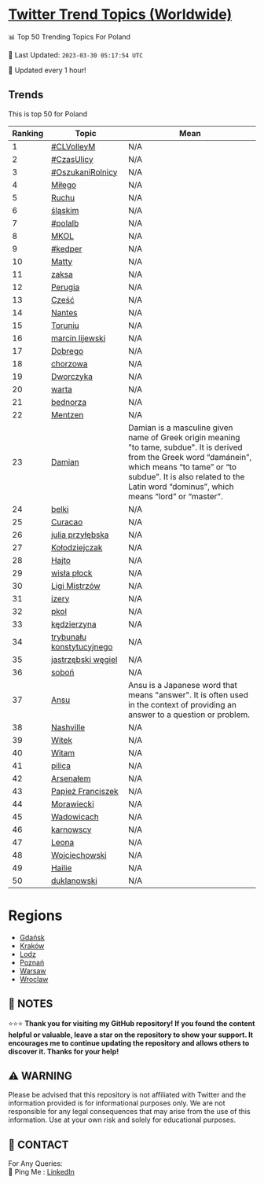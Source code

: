 [Twitter Trend Topics (Worldwide)](https://github.com/ErcinDedeoglu/Twitter-Trend-Topics)
==========


📊 Top 50 Trending Topics For Poland

📆 Last Updated: `2023-03-30 05:17:54 UTC`

🔧 Updated every 1 hour!


## Trends

This is top 50 for Poland

| Ranking | Topic | Mean |
| ------- | ------------ | ------------ |
| 1 | [#CLVolleyM](http://twitter.com/search?q=%23CLVolleyM) | N/A |
| 2 | [#CzasUlicy](http://twitter.com/search?q=%23CzasUlicy) | N/A |
| 3 | [#OszukaniRolnicy](http://twitter.com/search?q=%23OszukaniRolnicy) | N/A |
| 4 | [Miłego](http://twitter.com/search?q=Mi%c5%82ego) | N/A |
| 5 | [Ruchu](http://twitter.com/search?q=Ruchu) | N/A |
| 6 | [śląskim](http://twitter.com/search?q=%c5%9bl%c4%85skim) | N/A |
| 7 | [#polalb](http://twitter.com/search?q=%23polalb) | N/A |
| 8 | [MKOL](http://twitter.com/search?q=MKOL) | N/A |
| 9 | [#kedper](http://twitter.com/search?q=%23kedper) | N/A |
| 10 | [Matty](http://twitter.com/search?q=Matty) | N/A |
| 11 | [zaksa](http://twitter.com/search?q=zaksa) | N/A |
| 12 | [Perugia](http://twitter.com/search?q=Perugia) | N/A |
| 13 | [Cześć](http://twitter.com/search?q=Cze%c5%9b%c4%87) | N/A |
| 14 | [Nantes](http://twitter.com/search?q=Nantes) | N/A |
| 15 | [Toruniu](http://twitter.com/search?q=Toruniu) | N/A |
| 16 | [marcin lijewski](http://twitter.com/search?q=marcin+lijewski) | N/A |
| 17 | [Dobrego](http://twitter.com/search?q=Dobrego) | N/A |
| 18 | [chorzowa](http://twitter.com/search?q=chorzowa) | N/A |
| 19 | [Dworczyka](http://twitter.com/search?q=Dworczyka) | N/A |
| 20 | [warta](http://twitter.com/search?q=warta) | N/A |
| 21 | [bednorza](http://twitter.com/search?q=bednorza) | N/A |
| 22 | [Mentzen](http://twitter.com/search?q=Mentzen) | N/A |
| 23 | [Damian](http://twitter.com/search?q=Damian) | Damian is a masculine given name of Greek origin meaning "to tame, subdue". It is derived from the Greek word “damánein”, which means “to tame” or “to subdue”. It is also related to the Latin word “dominus”, which means “lord” or “master”. |
| 24 | [belki](http://twitter.com/search?q=belki) | N/A |
| 25 | [Curacao](http://twitter.com/search?q=Curacao) | N/A |
| 26 | [julia przyłębska](http://twitter.com/search?q=julia+przy%c5%82%c4%99bska) | N/A |
| 27 | [Kołodziejczak](http://twitter.com/search?q=Ko%c5%82odziejczak) | N/A |
| 28 | [Hajto](http://twitter.com/search?q=Hajto) | N/A |
| 29 | [wisła płock](http://twitter.com/search?q=wis%c5%82a+p%c5%82ock) | N/A |
| 30 | [Ligi Mistrzów](http://twitter.com/search?q=Ligi+Mistrz%c3%b3w) | N/A |
| 31 | [izery](http://twitter.com/search?q=izery) | N/A |
| 32 | [pkol](http://twitter.com/search?q=pkol) | N/A |
| 33 | [kędzierzyna](http://twitter.com/search?q=k%c4%99dzierzyna) | N/A |
| 34 | [trybunału konstytucyjnego](http://twitter.com/search?q=trybuna%c5%82u+konstytucyjnego) | N/A |
| 35 | [jastrzębski węgiel](http://twitter.com/search?q=jastrz%c4%99bski+w%c4%99giel) | N/A |
| 36 | [soboń](http://twitter.com/search?q=sobo%c5%84) | N/A |
| 37 | [Ansu](http://twitter.com/search?q=Ansu) | Ansu is a Japanese word that means "answer". It is often used in the context of providing an answer to a question or problem. |
| 38 | [Nashville](http://twitter.com/search?q=Nashville) | N/A |
| 39 | [Witek](http://twitter.com/search?q=Witek) | N/A |
| 40 | [Witam](http://twitter.com/search?q=Witam) | N/A |
| 41 | [pilica](http://twitter.com/search?q=pilica) | N/A |
| 42 | [Arsenałem](http://twitter.com/search?q=Arsena%c5%82em) | N/A |
| 43 | [Papież Franciszek](http://twitter.com/search?q=Papie%c5%bc+Franciszek) | N/A |
| 44 | [Morawiecki](http://twitter.com/search?q=Morawiecki) | N/A |
| 45 | [Wadowicach](http://twitter.com/search?q=Wadowicach) | N/A |
| 46 | [karnowscy](http://twitter.com/search?q=karnowscy) | N/A |
| 47 | [Leona](http://twitter.com/search?q=Leona) | N/A |
| 48 | [Wojciechowski](http://twitter.com/search?q=Wojciechowski) | N/A |
| 49 | [Hailie](http://twitter.com/search?q=Hailie) | N/A |
| 50 | [duklanowski](http://twitter.com/search?q=duklanowski) | N/A |



# Regions

* [Gdańsk](</Poland/Gdańsk.md>)
* [Kraków](</Poland/Kraków.md>)
* [Lodz](</Poland/Lodz.md>)
* [Poznań](</Poland/Poznań.md>)
* [Warsaw](</Poland/Warsaw.md>)
* [Wroclaw](</Poland/Wroclaw.md>)



## 📝 NOTES

⭐⭐⭐ **Thank you for visiting my GitHub repository! If you found the content helpful or valuable, leave a star on the repository to show your support. It encourages me to continue updating the repository and allows others to discover it. Thanks for your help!**


## ⚠️ WARNING

Please be advised that this repository is not affiliated with Twitter and the information provided is for informational purposes only. We are not responsible for any legal consequences that may arise from the use of this information. Use at your own risk and solely for educational purposes.


## 📨 CONTACT

 For Any Queries:  
            🏓 Ping Me : [LinkedIn](https://www.linkedin.com/in/ercindedeoglu/)
